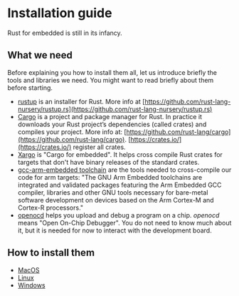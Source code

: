 # Installation guide

Rust for embedded is still in its infancy.

## What we need

Before explaining you how to install them all, let us introduce briefly the tools and libraries we need. You might want to read briefly about them before starting.

* [rustup](https://www.rustup.rs/) is an installer for Rust. More info at [https://github.com/rust-lang-nursery/rustup.rs](https://github.com/rust-lang-nursery/rustup.rs)
* [Cargo](https://doc.rust-lang.org/1.5.0/book/hello-cargo.html) is a project and package manager for Rust. In practice it downloads your Rust project’s dependencies \(called crates\) and compiles your project. More info at: [https://github.com/rust-lang/cargo](https://github.com/rust-lang/cargo). [https://crates.io/](https://crates.io/) register all crates.
* [Xargo](https://github.com/japaric/xargo) is "Cargo for embedded". It helps cross compile Rust crates for targets that don't have binary releases of the standard crates.
* [gcc-arm-embedded toolchain](https://developer.arm.com/open-source/gnu-toolchain/gnu-rm) are the tools needed to cross-compile our code for arm targets: "The GNU Arm Embedded toolchains are integrated and validated packages featuring the Arm Embedded GCC compiler, libraries and other GNU tools necessary for bare-metal software development on devices based on the Arm Cortex-M and Cortex-R processors."
* [openocd](http://openocd.org/) helps you upload and debug a program on a chip. _openocd_ means "Open On-Chip Debugger". You do not need to know much about it, but it is needed for now to interact with the development board.

## How to install them

* [MacOS](/installation_guide/macOS.md)
* [Linux](/installation_guide/linux.md)
* [Windows](/installation_guide/windows.md)




